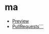 # ma
<ul>
  <li><a href ="https://github.com/ded-git/ma/tree/gh-pages">Preview</li>
  <li><a href="https://github.com/ded-git/ma/pulls">PullRequests```</li>
</ul>
